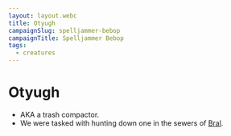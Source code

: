 ```yaml
---
layout: layout.webc
title: Otyugh
campaignSlug: spelljammer-bebop
campaignTitle: Spelljammer Bebop
tags:
  - creatures
---
```

# Otyugh

- AKA a trash compactor.
- We were tasked with hunting down one in the sewers of [Bral](locations/the-rock-of-bral.md).
